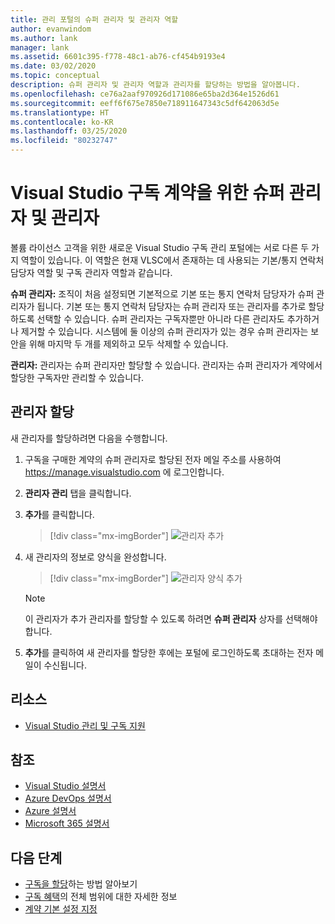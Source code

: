 ```yaml
---
title: 관리 포털의 슈퍼 관리자 및 관리자 역할
author: evanwindom
ms.author: lank
manager: lank
ms.assetid: 6601c395-f778-48c1-ab76-cf454b9193e4
ms.date: 03/02/2020
ms.topic: conceptual
description: 슈퍼 관리자 및 관리자 역할과 관리자를 할당하는 방법을 알아봅니다.
ms.openlocfilehash: ce76a2aaf970926d171086e65ba2d364e1526d61
ms.sourcegitcommit: eeff6f675e7850e718911647343c5df642063d5e
ms.translationtype: HT
ms.contentlocale: ko-KR
ms.lasthandoff: 03/25/2020
ms.locfileid: "80232747"
---
```

# <a name="super-admins-and-administrators-for-visual-studio-subscription-agreements"></a>Visual Studio 구독 계약을 위한 슈퍼 관리자 및 관리자

볼륨 라이선스 고객을 위한 새로운 Visual Studio 구독 관리 포털에는 서로 다른 두 가지 역할이 있습니다. 이 역할은 현재 VLSC에서 존재하는 데 사용되는 기본/통지 연락처 담당자 역할 및 구독 관리자 역할과 같습니다.

**슈퍼 관리자:** 조직이 처음 설정되면 기본적으로 기본 또는 통지 연락처 담당자가 슈퍼 관리자가 됩니다. 기본 또는 통지 연락처 담당자는 슈퍼 관리자 또는 관리자를 추가로 할당하도록 선택할 수 있습니다. 슈퍼 관리자는 구독자뿐만 아니라 다른 관리자도 추가하거나 제거할 수 있습니다. 시스템에 둘 이상의 슈퍼 관리자가 있는 경우 슈퍼 관리자는 보안을 위해 마지막 두 개를 제외하고 모두 삭제할 수 있습니다.

**관리자:** 관리자는 슈퍼 관리자만 할당할 수 있습니다. 관리자는 슈퍼 관리자가 계약에서 할당한 구독자만 관리할 수 있습니다.

## <a name="assigning-administrators"></a>관리자 할당
새 관리자를 할당하려면 다음을 수행합니다.
1. 구독을 구매한 계약의 슈퍼 관리자로 할당된 전자 메일 주소를 사용하여 https://manage.visualstudio.com 에 로그인합니다.
2. **관리자 관리** 탭을 클릭합니다.
3. **추가**를 클릭합니다.
   > [!div class="mx-imgBorder"]
   > ![관리자 추가](_img/admin-roles/add-admins.png)
4. 새 관리자의 정보로 양식을 완성합니다.  
   > [!div class="mx-imgBorder"]
   > ![관리자 양식 추가](_img/admin-roles/add-form.png)

   > [!NOTE]
   > 이 관리자가 추가 관리자를 할당할 수 있도록 하려면 **슈퍼 관리자** 상자를 선택해야 합니다.

5. **추가**를 클릭하여 새 관리자를 할당한 후에는 포털에 로그인하도록 초대하는 전자 메일이 수신됩니다.  

## <a name="resources"></a>리소스
- [Visual Studio 관리 및 구독 지원](https://visualstudio.microsoft.com/support/support-overview-vs)

## <a name="see-also"></a>참조
- [Visual Studio 설명서](https://docs.microsoft.com/visualstudio/)
- [Azure DevOps 설명서](https://docs.microsoft.com/azure/devops/)
- [Azure 설명서](https://docs.microsoft.com/azure/)
- [Microsoft 365 설명서](https://docs.microsoft.com/microsoft-365/)


## <a name="next-steps"></a>다음 단계
- [구독을 할당](assign-license.md)하는 방법 알아보기
- [구독 혜택](https://visualstudio.microsoft.com/vs/benefits/)의 전체 범위에 대한 자세한 정보
- [계약 기본 설정 지정](admin-prefs.md) 


